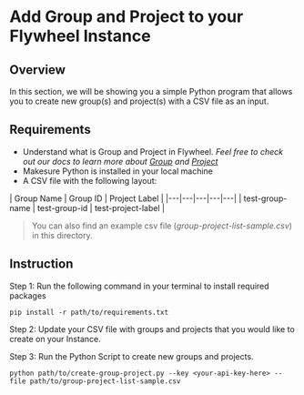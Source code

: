 # Add Group and Project to your Flywheel Instance
## Overview

In this section, we will be showing you a simple Python program that allows you to create new group(s) and project(s) with a CSV file as an input.

## Requirements
- Understand what is Group and Project in Flywheel. *Feel free to check out our docs to learn more about [Group](https://docs.flywheel.io/hc/en-us/articles/360015173694) and [Project](https://docs.flywheel.io/hc/en-us/articles/360037869114)*
- Makesure Python is installed in your local machine
- A CSV file with the following layout:

| Group Name  | Group ID  |  Project Label |
|---|---|---|---|---|
|  test-group-name | test-group-id  | test-project-label | 
> You can also find an example csv file (*group-project-list-sample.csv*) in this directory.

## Instruction

Step 1: Run the following command in your terminal to install required packages

```
pip install -r path/to/requirements.txt 
```
Step 2: Update your CSV file with groups and projects that you would like to create on your Instance.

Step 3: Run the Python Script to create new groups and projects.
```
python path/to/create-group-project.py --key <your-api-key-here> --file path/to/group-project-list-sample.csv
```